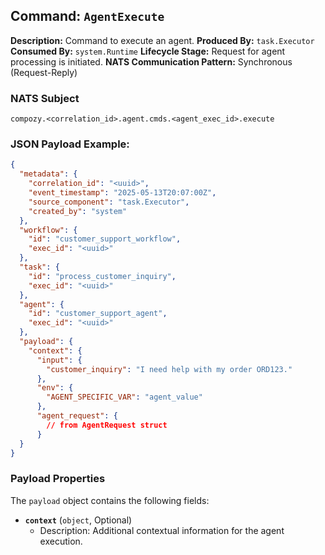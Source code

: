 ## Command: `AgentExecute`

**Description:** Command to execute an agent.
**Produced By:** `task.Executor`
**Consumed By:** `system.Runtime`
**Lifecycle Stage:** Request for agent processing is initiated.
**NATS Communication Pattern:** Synchronous (Request-Reply)

### NATS Subject

`compozy.<correlation_id>.agent.cmds.<agent_exec_id>.execute` 

### JSON Payload Example:

```json
{
  "metadata": {
    "correlation_id": "<uuid>",
    "event_timestamp": "2025-05-13T20:07:00Z",
    "source_component": "task.Executor",
    "created_by": "system"
  },
  "workflow": {
    "id": "customer_support_workflow",
    "exec_id": "<uuid>"
  },
  "task": {
    "id": "process_customer_inquiry",
    "exec_id": "<uuid>"
  },
  "agent": {
    "id": "customer_support_agent",
    "exec_id": "<uuid>" 
  },
  "payload": {
    "context": {
      "input": {
        "customer_inquiry": "I need help with my order ORD123."
      },
      "env": {
        "AGENT_SPECIFIC_VAR": "agent_value"
      },
      "agent_request": {
        // from AgentRequest struct
      }
  }
}
```

### Payload Properties

The `payload` object contains the following fields:
-   **`context`** (`object`, Optional)
    -   Description: Additional contextual information for the agent execution.
